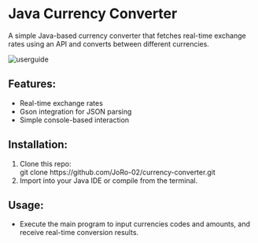 <h1> Java Currency Converter</h1>
<p>A simple Java-based currency converter that fetches real-time exchange rates using an API and converts between different currencies.</p>

![userguide](https://github.com/user-attachments/assets/13c630bc-9872-4178-a0e9-730eebe36233)


<h2>Features:</h2>
<ul>
  <li>Real-time exchange rates</li>
  <li>Gson integration for JSON parsing</li>
  <li>Simple console-based interaction</li>
</ul>

<h2>Installation:</h2>
<ol>
  <li>Clone this repo: <br>
   git clone https://github.com/JoRo-02/currency-converter.git</li>
  <li>Import into your Java IDE or compile from the terminal.</li>
</ol>

<h2>Usage:</h2>

<ul>
  <li>Execute the main program to input currencies codes and amounts, and receive real-time conversion results.</li>
</ul>

